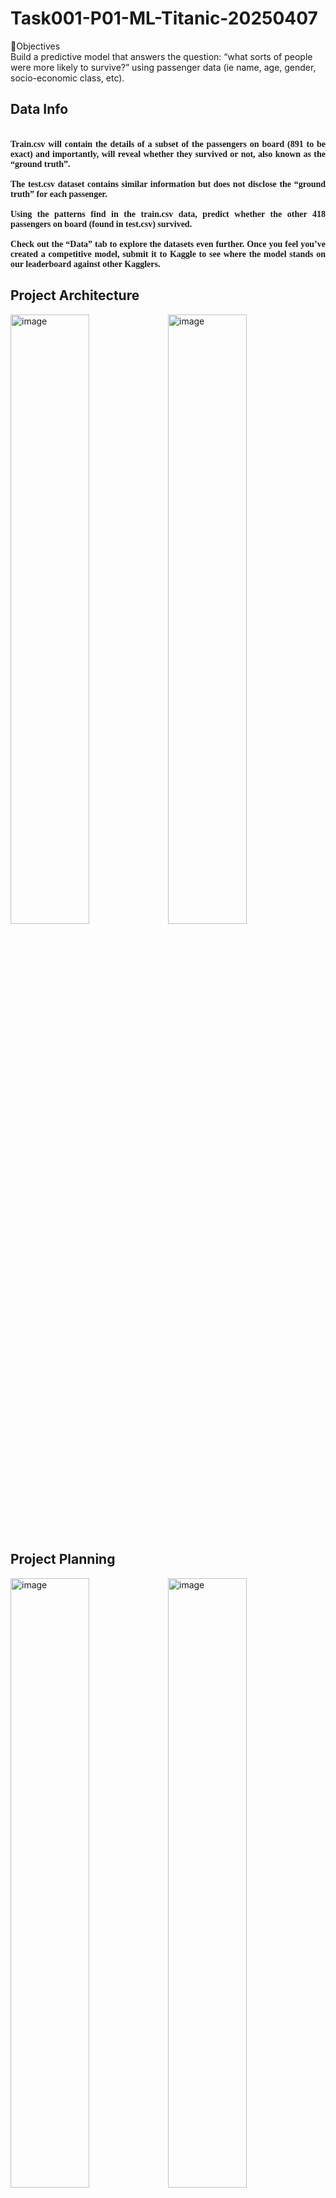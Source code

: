 # Task001-P01-ML-Titanic-20250407
🎯Objectives <br>
Build a predictive model that answers the question: “what sorts of people were more likely to survive?” using passenger data (ie name, age, gender, socio-economic class, etc).
<h2><a id="Def">Data Info</a></h2>
<h4 style="text-align:justify; font-family: Calibri"><br> Train.csv will contain the details of a subset of the passengers on board (891 to be exact) and importantly, will reveal whether they survived or not, also known as the “ground truth”. <br> 
    <br>  The test.csv dataset contains similar information but does not disclose the “ground truth” for each passenger.<br> 
   <br>   Using the patterns find in the train.csv data, predict whether the other 418 passengers on board (found in test.csv) survived.  <br> 
  <br>    Check out the “Data” tab to explore the datasets even further. Once you feel you’ve created a competitive model, submit it to Kaggle to see where the model stands on our leaderboard against other Kagglers.</h4>

## Project Architecture
<img src="https://github.com/user-attachments/assets/362487ec-7030-4f86-9872-3905c989102a" alt="image" width="50%"><img src="https://github.com/user-attachments/assets/d9d4a617-bdf1-460d-b206-60969704c1ed" alt="image" width="50%">

## Project Planning
<img src="https://github.com/user-attachments/assets/5dd30ab4-15a9-4565-b724-0e5397122889" alt="image" width="50%"><img src="https://github.com/user-attachments/assets/97e6b950-7dba-40cc-87c4-86c45ceeb7d5" alt="image" width="50%">
<img src="https://github.com/user-attachments/assets/e3f12288-46f9-4959-aea7-d22e7109a679" alt="image" width="50%"><img src="https://github.com/user-attachments/assets/28cc518f-04cd-44d3-8812-1259011f5b7b" alt="image" width="50%">
<img src="https://github.com/user-attachments/assets/d805644e-7c29-443a-a5b1-6d911373e4db" alt="image" width="50%"><img src="https://github.com/user-attachments/assets/bb10fa75-c239-4361-b321-69a783cc70f1" alt="image" width="50%">

<h2><a id="Clea">Data Cleaning</a></h2>

### Missing values
<img src="https://github.com/user-attachments/assets/49a1803b-96cb-4429-815e-564ee241cbd4" alt="image" width="50%"><img src="https://github.com/user-attachments/assets/05fdc8c0-f828-49c2-a4dc-106799295f59" alt="image" width="50%">

<h2><a id="Clea">Exploratory Data Analysis (EDA)</a></h2>
<img src="https://github.com/user-attachments/assets/5415e49d-b461-4c94-ba31-8f64fd213381" alt="image" width="50%">

### Numerical data
<img src="https://github.com/user-attachments/assets/8548f927-d9e3-4b88-b9de-d59c0330e2ea" alt="image" width="50%"><img src="https://github.com/user-attachments/assets/990e023a-111c-494b-88be-10c0f9c0b0ba" alt="image" width="50%">

### Categorical data
![image](https://github.com/user-attachments/assets/756dbdd2-12ea-49d7-b3b2-4cfe78147510)

### Count data
<img src="https://github.com/user-attachments/assets/0d32db43-bf80-4125-ba30-8776a4fa6495" alt="image" width="50%"><img src="https://github.com/user-attachments/assets/3ec61e6e-8d0c-4d0e-97c7-74bba3032eac" alt="image" width="50%">

### Feature engineering - data insights
<img src="https://github.com/user-attachments/assets/6445e6e0-c4a0-468e-b9e9-794bdba2df75" alt="image" width="50%"><img src="https://github.com/user-attachments/assets/2c8e3917-6a70-4744-9680-0adc2996fe4b" alt="image" width="50%">
<img src="https://github.com/user-attachments/assets/0b2c28ee-8a17-4637-ab90-dc7ffc66b4a9" alt="image" width="50%"><img src="https://github.com/user-attachments/assets/c130f28f-cb1b-408e-99c0-0058e47ee066" alt="image" width="50%">
<img src="https://github.com/user-attachments/assets/c909a6ba-abc1-44ac-9f9b-f2a5acd62818" alt="image" width="50%"><img src="https://github.com/user-attachments/assets/d83ae611-ce49-4d3b-a801-8dbd6e8586c6" alt="image" width="50%">
<img src="https://github.com/user-attachments/assets/25eb1d76-8d30-4d9c-a9dd-e6fd4a536c12" alt="image" width="50%"><img src="https://github.com/user-attachments/assets/3bfa40d4-4d46-491c-adc3-4d8861cf92c8" alt="image" width="50%">

## Construct
<img src="https://github.com/user-attachments/assets/837b1510-3a36-4889-b870-6188274a6f22" alt="image" width="50%"><img src="https://github.com/user-attachments/assets/64b72a33-9693-4589-b553-2e2cc69ac176" alt="image" width="50%">
<img src="https://github.com/user-attachments/assets/57b36404-284f-4ba9-b536-0bca9d0b8d3a" alt="image" width="50%"><img src="https://github.com/user-attachments/assets/7fb35786-a5c6-4835-9e29-9da496e7e378" alt="image" width="50%">
<img src="https://github.com/user-attachments/assets/739d432e-7741-4c6b-a4e5-b9137ed5d11f" alt="image" width="50%"><img src="" alt="image" width="50%">

## Execution
<img src="https://github.com/user-attachments/assets/52854d32-0d71-439c-9ae3-641f43701c20" alt="image" width="50%"><img src="https://github.com/user-attachments/assets/4e0b4494-a549-4523-9a39-a35cc54f88af" alt="image" width="50%">
<img src="https://github.com/user-attachments/assets/b0eb0d21-fab4-4e94-a070-96f940878938" alt="image" width="50%">

<img src="" alt="image" width="50%"><img src="" alt="image" width="50%">

## Next steps
